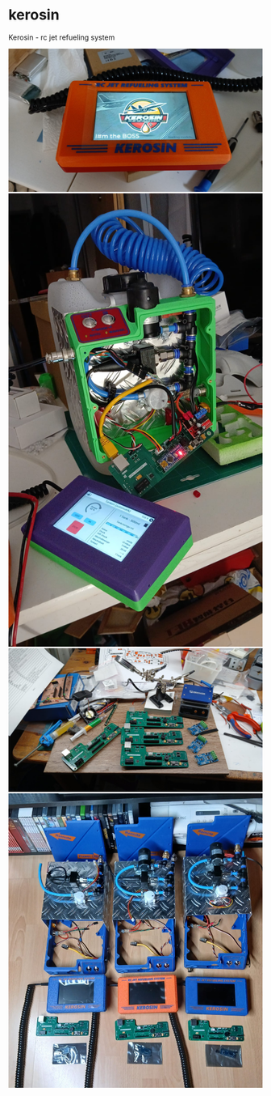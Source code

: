 # kerosin
Kerosin - rc jet refueling system

![](remote_proto.jpg)
![](pump_proto.jpg)
![](loeten.jpg)
![](pump_aufbau.jpg)

